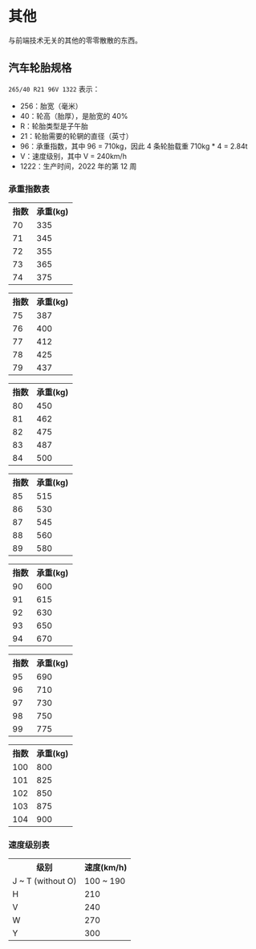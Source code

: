 # 其他

与前端技术无关的其他的零零散散的东西。

## 汽车轮胎规格

`265/40 R21 96V 1322` 表示：

- 256：胎宽（毫米）
- 40：轮高（胎厚），是胎宽的 40%
- R：轮胎类型是子午胎
- 21：轮胎需要的轮辋的直径（英寸）
- 96：承重指数，其中 96 = 710kg，因此 4 条轮胎载重 710kg \* 4 = 2.84t
- V：速度级别，其中 V = 240km/h
- 1222：生产时间，2022 年的第 12 周

### 承重指数表

<table>
<tr>
  <th>指数</th>
  <th>承重(kg)</th>
</tr>
<tr>
  <td>70</td>
  <td>335</td>
</tr>
<tr>
  <td>71</td>
  <td>345</td>
</tr>
<tr>
  <td>72</td>
  <td>355</td>
</tr>
<tr>
  <td>73</td>
  <td>365</td>
</tr>
<tr>
  <td>74</td>
  <td>375</td>
</tr>
</table>

<table>
<tr>
  <th>指数</th>
  <th>承重(kg)</th>
</tr>
<tr>
  <td>75</td>
  <td>387</td>
</tr>
<tr>
  <td>76</td>
  <td>400</td>
</tr>
<tr>
  <td>77</td>
  <td>412</td>
</tr>
<tr>
  <td>78</td>
  <td>425</td>
</tr>
<tr>
  <td>79</td>
  <td>437</td>
</tr>
</table>

<table>
<tr>
  <th>指数</th>
  <th>承重(kg)</th>
</tr>
<tr>
  <td>80</td>
  <td>450</td>
</tr>
<tr>
  <td>81</td>
  <td>462</td>
</tr>
<tr>
  <td>82</td>
  <td>475</td>
</tr>
<tr>
  <td>83</td>
  <td>487</td>
</tr>
<tr>
  <td>84</td>
  <td>500</td>
</tr>
</table>

<table>
<tr>
  <th>指数</th>
  <th>承重(kg)</th>
</tr>
<tr>
  <td>85</td>
  <td>515</td>
</tr>
<tr>
  <td>86</td>
  <td>530</td>
</tr>
<tr>
  <td>87</td>
  <td>545</td>
</tr>
<tr>
  <td>88</td>
  <td>560</td>
</tr>
<tr>
  <td>89</td>
  <td>580</td>
</tr>
</table>

<table>
<tr>
  <th>指数</th>
  <th>承重(kg)</th>
</tr>
<tr>
  <td>90</td>
  <td>600</td>
</tr>
<tr>
  <td>91</td>
  <td>615</td>
</tr>
<tr>
  <td>92</td>
  <td>630</td>
</tr>
<tr>
  <td>93</td>
  <td>650</td>
</tr>
<tr>
  <td>94</td>
  <td>670</td>
</tr>
</table>

<table>
<tr>
  <th>指数</th>
  <th>承重(kg)</th>
</tr>
<tr>
  <td>95</td>
  <td>690</td>
</tr>
<tr>
  <td>96</td>
  <td>710</td>
</tr>
<tr>
  <td>97</td>
  <td>730</td>
</tr>
<tr>
  <td>98</td>
  <td>750</td>
</tr>
<tr>
  <td>99</td>
  <td>775</td>
</tr>
</table>

<table>
<tr>
  <th>指数</th>
  <th>承重(kg)</th>
</tr>
<tr>
  <td>100</td>
  <td>800</td>
</tr>
<tr>
  <td>101</td>
  <td>825</td>
</tr>
<tr>
  <td>102</td>
  <td>850</td>
</tr>
<tr>
  <td>103</td>
  <td>875</td>
</tr>
<tr>
  <td>104</td>
  <td>900</td>
</tr>
</table>

### 速度级别表

<table>
<tr>
  <th>级别</th>
  <th>速度(km/h)</th>
</tr>
<tr>
  <td>J ~ T (without O)</td>
  <td>100 ~ 190</td>
</tr>
<tr>
  <td>H</td>
  <td>210</td>
</tr>
<tr>
  <td>V</td>
  <td>240</td>
</tr>
<tr>
  <td>W</td>
  <td>270</td>
</tr>
<tr>
  <td>Y</td>
  <td>300</td>
</tr>
</table>
